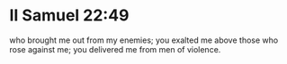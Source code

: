# II Samuel 22:49

who brought me out from my enemies; you exalted me above those who rose against me; you delivered me from men of violence.
